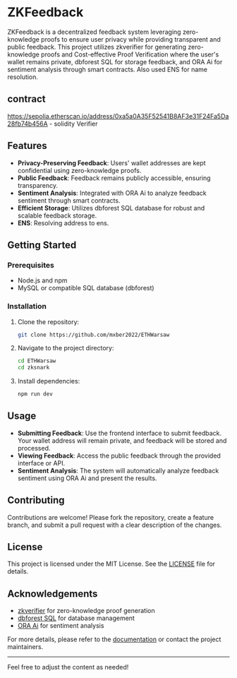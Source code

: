 # ZKFeedback

ZKFeedback is a decentralized feedback system leveraging zero-knowledge proofs to ensure user privacy while providing transparent and public feedback. This project utilizes zkverifier for generating zero-knowledge proofs and Cost-effective Proof Verification where the user's wallet remains private, dbforest SQL for  storage feedback, and ORA Ai for sentiment analysis through smart contracts. Also used ENS for name resolution.

## contract 

https://sepolia.etherscan.io/address/0xa5a0A35F52541B8AF3e31F24Fa5Da28fb74b456A - solidity Verifier

## Features

- **Privacy-Preserving Feedback**: Users' wallet addresses are kept confidential using zero-knowledge proofs.
- **Public Feedback**: Feedback remains publicly accessible, ensuring transparency.
- **Sentiment Analysis**: Integrated with ORA Ai to analyze feedback sentiment through smart contracts.
- **Efficient Storage**: Utilizes dbforest SQL database for robust and scalable feedback storage.
- **ENS**: Resolving address to ens.

## Getting Started

### Prerequisites

- Node.js and npm
- MySQL or compatible SQL database (dbforest)

### Installation

1. Clone the repository:

    ```bash
    git clone https://github.com/mxber2022/ETHWarsaw
    ```

2. Navigate to the project directory:

    ```bash
    cd ETHWarsaw
    cd zksnark
    ```

3. Install dependencies:

    ```bash
    npm run dev
    ```

## Usage

- **Submitting Feedback**: Use the frontend interface to submit feedback. Your wallet address will remain private, and feedback will be stored and processed.
- **Viewing Feedback**: Access the public feedback through the provided interface or API.
- **Sentiment Analysis**: The system will automatically analyze feedback sentiment using ORA Ai and present the results.

## Contributing

Contributions are welcome! Please fork the repository, create a feature branch, and submit a pull request with a clear description of the changes.

## License

This project is licensed under the MIT License. See the [LICENSE](LICENSE) file for details.

## Acknowledgements

- [zkverifier](https://github.com/your-username/zkverifier) for zero-knowledge proof generation
- [dbforest SQL](https://dbforest.io) for database management
- [ORA Ai](https://ora.ai) for sentiment analysis

For more details, please refer to the [documentation](docs/README.md) or contact the project maintainers.

---

Feel free to adjust the content as needed!